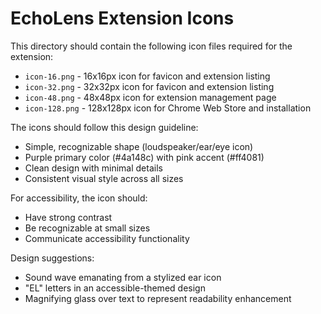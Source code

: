 # EchoLens Extension Icons

This directory should contain the following icon files required for the extension:

- `icon-16.png` - 16x16px icon for favicon and extension listing
- `icon-32.png` - 32x32px icon for favicon and extension listing
- `icon-48.png` - 48x48px icon for extension management page
- `icon-128.png` - 128x128px icon for Chrome Web Store and installation

The icons should follow this design guideline:
- Simple, recognizable shape (loudspeaker/ear/eye icon)
- Purple primary color (#4a148c) with pink accent (#ff4081)
- Clean design with minimal details
- Consistent visual style across all sizes

For accessibility, the icon should:
- Have strong contrast
- Be recognizable at small sizes
- Communicate accessibility functionality

Design suggestions:
- Sound wave emanating from a stylized ear icon
- "EL" letters in an accessible-themed design
- Magnifying glass over text to represent readability enhancement 
